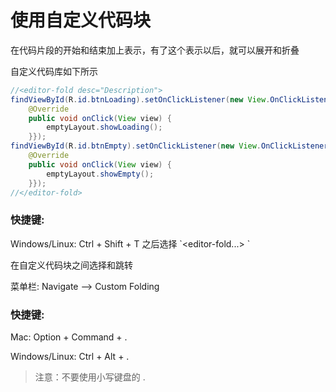 # 使用自定义代码块

在代码片段的开始和结束加上表示，有了这个表示以后，就可以展开和折叠

自定义代码库如下所示

```java
//<editor-fold desc="Description">
findViewById(R.id.btnLoading).setOnClickListener(new View.OnClickListener() {
    @Override
    public void onClick(View view) {
        emptyLayout.showLoading();
    }});
findViewById(R.id.btnEmpty).setOnClickListener(new View.OnClickListener() {
    @Override
    public void onClick(View view) {
        emptyLayout.showEmpty();
    }});
//</editor-fold>
```

### 快捷键:

Windows\/Linux: Ctrl + Shift + T 之后选择 \`&lt;editor-fold...&gt; \`

在自定义代码块之间选择和跳转

菜单栏: Navigate --&gt; Custom Folding

### 快捷键:

Mac: Option + Command + .

Windows\/Linux: Ctrl + Alt + .

> 注意：不要使用小写键盘的 .

